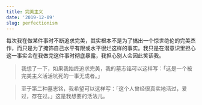 ```yaml
---
title: 完美主义
date: '2019-12-09'
slug: perfectionism
---
```


每次我在做某件事时不断追求完美，其实根本不是为了搞出一个惊世绝伦的完美杰作，而只是为了掩饰自己水平有限或水平很烂这样的事实。我只是在潜意识里担心这一事实会在我做完这件事时彻底暴露，我担心别人会因此笑话我。

> 我想了一下，如果我始终追求完美，我的墓志铭可以这样写：「这是一个被完美主义活活坑死的一事无成者。」

> 至于第二种墓志铭，我希望可以这样写：「这个人曾经很真实地活过，爱过，存在过。」这是我想要的活法儿。
